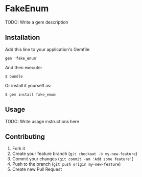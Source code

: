 # FakeEnum

TODO: Write a gem description

## Installation

Add this line to your application's Gemfile:

    gem 'fake_enum'

And then execute:

    $ bundle

Or install it yourself as:

    $ gem install fake_enum

## Usage

TODO: Write usage instructions here

## Contributing

1. Fork it
2. Create your feature branch (`git checkout -b my-new-feature`)
3. Commit your changes (`git commit -am 'Add some feature'`)
4. Push to the branch (`git push origin my-new-feature`)
5. Create new Pull Request
